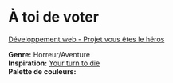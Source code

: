 # À toi de voter
[Développement web - Projet vous êtes le héros](https://smnarnold.com/projets/vous-etes-le-heros)

**Genre:** Horreur/Aventure <br/>
**Inspiration:** [Your turn to die](https://vgperson.com/games/yourturntodie/) <br/>
**Palette de couleurs:** 
